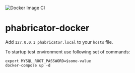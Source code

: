 ![Docker Image CI](https://github.com/ThelonKarrde/phabricator-docker/workflows/Docker%20Image%20CI/badge.svg)

# phabricator-docker

Add `127.0.0.1 phabricator.local` to your `hosts` file.

To startup test environment use following set of commands:
```
export MYSQL_ROOT_PASSWORD=$some-value
docker-compose up -d
```